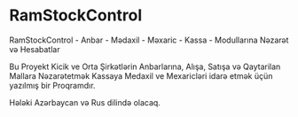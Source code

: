 # RamStockControl
RamStockControl - Anbar - Mədaxil - Məxaric - Kassa - Modullarına Nəzarət və Hesabatlar


Bu Proyekt Kicik ve Orta Şirkətlərin Anbarlarına, Alışa, Satışa və Qaytarilan Mallara Nəzarətetmək 
Kassaya Medaxil ve Mexaricləri idarə etmək üçün yazılmış bir Proqramdır.

Hələki Azərbaycan və Rus dilində olacaq.
